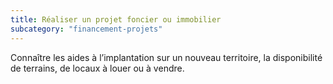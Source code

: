 ```yaml
---
title: Réaliser un projet foncier ou immobilier
subcategory: "financement-projets"
---
```


Connaître les aides à l’implantation sur un nouveau territoire, la disponibilité de terrains, de locaux à louer ou à vendre.
